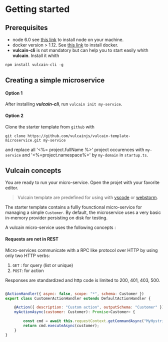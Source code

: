 # Getting started

## Prerequisites

- node 6.0 see [this link](https://nodejs.org/en/download/) to install node on your machine.
- docker version > 1.12. See [this link](https://docs.docker.com/engine/installation/) to install docker.
- **vulcain-cli** is not mandatory but can help you to start easily whith **vulcain**. Install it whith

```js
npm install vulcain-cli -g
```

## Creating a simple microservice

#### Option 1

After installing ***vulcain-cli***, run ```vulcain init my-service```.

#### Option 2

Clone the starter template from ```github``` with

```git clone https://github.com/vulcainjs/vulcain-template-microservice.git my-service```

and replace all '<%= project.fullName %>' project occurences with ```my-service``` and '<%=project.namespace%>' by ```my-domain``` in ```startup.ts```.

## Vulcain concepts

You are ready to run your micro-service. Open the projet with your favorite editor.

> Vulcain template are predefined for using with [vscode](https://code.visualstudio.com/) or [webstorm](https://www.jetbrains.com/webstorm/).

The starter template contains a fullly founctional micro-service for managing a simple ```Customer```. By default, the
microservice uses a very basic in-memory provider persisting on disk for testing.

A vulcain micro-service uses the following concepts :

#### Requests are not in REST

Micro-services communicate with a RPC like protocol over HTTP by using only two HTTP verbs:

1. ```GET``` : for query (list or unique)
1. ```POST```: for action

Responses are standardized and http code is limited to 200, 401, 403, 500.


```js

@ActionHandler({ async: false, scope: "*", schema: Customer })
export class CustomerActionHandler extends DefaultActionHandler {

    @Action({ description: "Custom action", outputSchema: "Customer" })
    myActionAsync(customer: Customer): Promise<Customer> {

        const cmd = await this.requestContext.getCommandAsync("MyHystrixCommand", this.metadata.schema);
        return cmd.executeAsync(customer);
    }
}

```
